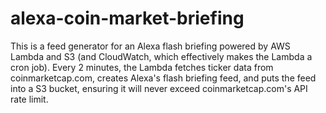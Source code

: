 # alexa-coin-market-briefing

This is a feed generator for an Alexa flash briefing powered by AWS Lambda
and S3 (and CloudWatch, which effectively makes the Lambda a cron job). Every
2 minutes, the Lambda fetches ticker data from coinmarketcap.com,
creates Alexa's flash briefing feed, and puts the feed into a S3 bucket,
ensuring it will never exceed coinmarketcap.com's API rate limit.
